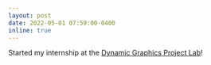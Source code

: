 ```yaml
---
layout: post
date: 2022-05-01 07:59:00-0400
inline: true
---
```


Started my internship at the <a href='https://www.dgp.toronto.edu/people-gallery'>Dynamic Graphics Project Lab</a>!
